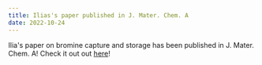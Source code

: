 ```yaml
---
title: Ilias's paper published in J. Mater. Chem. A
date: 2022-10-24
---
```


Ilia's paper on bromine capture and storage has been published in J. Mater. Chem. A! Check it out out [here](https://doi.org/10.1039/D2TA05420E)!

<!--more-->

